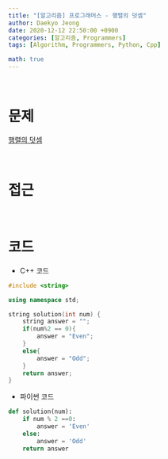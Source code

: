 ```yaml
---
title: "[알고리즘] 프로그래머스 - 행렬의 덧셈"
author: Daekyo Jeong
date: 2020-12-12 22:50:00 +0900
categories: [알고리즘, Programmers]
tags: [Algorithm, Programmers, Python, Cpp]

math: true
---
```


<br/>

# **문제**


[행렬의 덧셈](https://programmers.co.kr/learn/courses/30/lessons/12950)

<br/>

# **접근**  


<br/>

# **코드**

- C++ 코드

```cpp
#include <string>

using namespace std;

string solution(int num) {
    string answer = "";
    if(num%2 == 0){
        answer = "Even";
    }
    else{
        answer = "Odd";
    }
    return answer;
}
```

- 파이썬 코드   

```py
def solution(num):
    if num % 2 ==0:
        answer = 'Even'
    else:
        answer = 'Odd'
    return answer
```

<br/>
